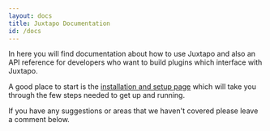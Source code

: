 ```yaml
---
layout: docs
title: Juxtapo Documentation
id: /docs
---
```


In here you will find documentation about how to use Juxtapo and also an API reference for developers who want to build plugins which interface with Juxtapo.

A good place to start is the [installation and setup page](/docs/installation.html) which will take you through the few steps needed to get up and running.

If you have any suggestions or areas that we haven't covered please leave a comment below.